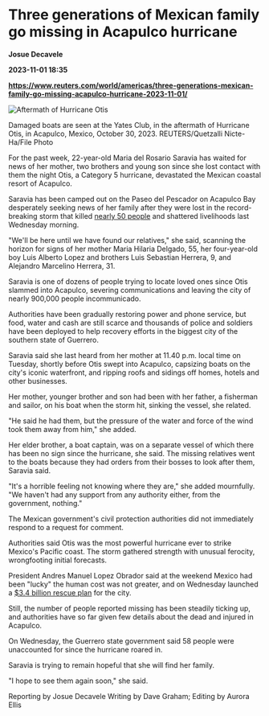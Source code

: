 # Three generations of Mexican family go missing in Acapulco hurricane
**Josue Decavele**

**2023-11-01 18:35**

**https://www.reuters.com/world/americas/three-generations-mexican-family-go-missing-acapulco-hurricane-2023-11-01/**

![Aftermath of Hurricane Otis](https://www.reuters.com/resizer/m6IWM6IyG_rmfMrcJCSZwkCulnE=/1920x0/filters:quality(80)/cloudfront-us-east-2.images.arcpublishing.com/reuters/WT7HLNVU5JIKDLIKJ7ISCKOVNI.jpg)

Damaged boats are seen at the Yates Club, in the aftermath of Hurricane Otis, in Acapulco, Mexico, October 30, 2023. REUTERS/Quetzalli Nicte-Ha/File Photo

For the past week, 22-year-old Maria del Rosario Saravia has waited for news of her mother, two brothers and young son since she lost contact with them the night Otis, a Category 5 hurricane, devastated the Mexican coastal resort of Acapulco.

Saravia has been camped out on the Paseo del Pescador on Acapulco Bay desperately seeking news of her family after they were lost in the record-breaking storm that killed [nearly 50 people](https://www.reuters.com/business/environment/mexico-announce-aid-plan-acapulco-search-survivors-goes-2023-10-31/) and shattered livelihoods last Wednesday morning.

"We'll be here until we have found our relatives," she said, scanning the horizon for signs of her mother Maria Hilaria Delgado, 55, her four-year-old boy Luis Alberto Lopez and brothers Luis Sebastian Herrera, 9, and Alejandro Marcelino Herrera, 31.

Saravia is one of dozens of people trying to locate loved ones since Otis slammed into Acapulco, severing communications and leaving the city of nearly 900,000 people incommunicado.

Authorities have been gradually restoring power and phone service, but food, water and cash are still scarce and thousands of police and soldiers have been deployed to help recovery efforts in the biggest city of the southern state of Guerrero.

Saravia said she last heard from her mother at 11.40 p.m. local time on Tuesday, shortly before Otis swept into Acapulco, capsizing boats on the city's iconic waterfront, and ripping roofs and sidings off homes, hotels and other businesses.

Her mother, younger brother and son had been with her father, a fisherman and sailor, on his boat when the storm hit, sinking the vessel, she related.

"He said he had them, but the pressure of the water and force of the wind took them away from him," she added.

Her elder brother, a boat captain, was on a separate vessel of which there has been no sign since the hurricane, she said. The missing relatives went to the boats because they had orders from their bosses to look after them, Saravia said.

"It's a horrible feeling not knowing where they are," she added mournfully. "We haven't had any support from any authority either, from the government, nothing."

The Mexican government's civil protection authorities did not immediately respond to a request for comment.

Authorities said Otis was the most powerful hurricane ever to strike Mexico's Pacific coast. The storm gathered strength with unusual ferocity, wrongfooting initial forecasts.

President Andres Manuel Lopez Obrador said at the weekend Mexico had been "lucky" the human cost was not greater, and on Wednesday launched a [$3.4 billion rescue plan](https://www.reuters.com/world/americas/mexico-announces-plan-rebuild-acapulco-after-hurricane-2023-11-01/) for the city.

Still, the number of people reported missing has been steadily ticking up, and authorities have so far given few details about the dead and injured in Acapulco.

On Wednesday, the Guerrero state government said 58 people were unaccounted for since the hurricane roared in.

Saravia is trying to remain hopeful that she will find her family.

"I hope to see them again soon," she said.

Reporting by Josue Decavele Writing by Dave Graham; Editing by Aurora Ellis